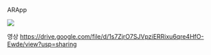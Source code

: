 ARApp

<img style="width:100px length:200px" src="https://user-images.githubusercontent.com/75964073/159514730-80fae143-8a48-4522-ab19-22674f0b116c.PNG">

영상
https://drive.google.com/file/d/1s7ZjrO7SJVpziERRixu6qre4HfO-Ewde/view?usp=sharing
